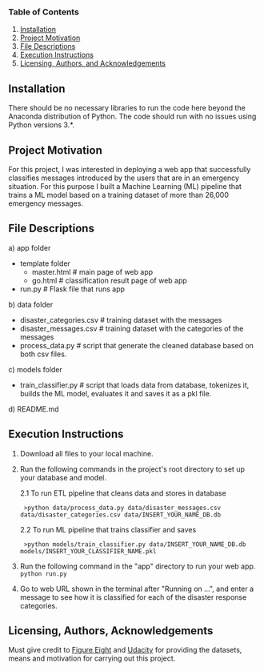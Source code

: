 ### Table of Contents

1. [Installation](#installation)
2. [Project Motivation](#motivation)
3. [File Descriptions](#files)
4. [Execution Instructions](#execution)
5. [Licensing, Authors, and Acknowledgements](#licensing)

## Installation <a name="installation"></a>

There should be no necessary libraries to run the code here beyond the Anaconda distribution of Python.  The code should run with no issues using Python versions 3.*.


## Project Motivation<a name="motivation"></a>

For this project, I was interested in deploying a web app that successfully classifies messages introduced by the users that are in an emergency situation. For this purpose I built a Machine Learning (ML) pipeline that trains a ML model based on a training dataset of more than 26,000 emergency messages.


## File Descriptions <a name="files"></a>

a) app folder
 - template folder
   - master.html  # main page of web app
   - go.html  # classification result page of web app
 - run.py  # Flask file that runs app
 

b) data folder
 - disaster_categories.csv  # training dataset with the messages
 - disaster_messages.csv  # training dataset with the categories of the messages
 - process_data.py  # script that generate the cleaned database based on both csv files.
 

c) models folder
- train_classifier.py # script that loads data from database, tokenizes it, builds the ML model, evaluates it and saves it as a pkl file. 


d) README.md


## Execution Instructions<a name="execution"></a>

1. Download all files to your local machine.

2. Run the following commands in the project's root directory to set up your database and model.

    2.1 To run ETL pipeline that cleans data and stores in database
    
        >python data/process_data.py data/disaster_messages.csv data/disaster_categories.csv data/INSERT_YOUR_NAME_DB.db
        
        
    2.2 To run ML pipeline that trains classifier and saves
        
        >python models/train_classifier.py data/INSERT_YOUR_NAME_DB.db models/INSERT_YOUR_CLASSIFIER_NAME.pkl

3. Run the following command in the "app" directory to run your web app.
    `python run.py`

3. Go to web URL shown in the terminal after "Running on ...", and enter a message to see how it is classified for each of the disaster response categories.


## Licensing, Authors, Acknowledgements<a name="licensing"></a>

Must give credit to [Figure Eight](https://appen.com/) and [Udacity](https://www.udacity.com/) for providing the datasets, means and motivation for carrying out this project.
